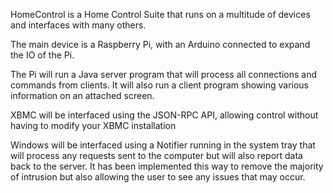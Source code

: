 HomeControl is a Home Control Suite that runs on a multitude of devices and interfaces with many others.

The main device is a Raspberry Pi, with an Arduino connected to expand the IO of the Pi.

The Pi will run a Java server program that will process all connections and commands from clients.
It will also run a client program showing various information on an attached screen.

XBMC will be interfaced using the JSON-RPC API, allowing control without having to modify your XBMC installation

Windows will be interfaced using a Notifier running in the system tray that will process any requests sent to the computer but will also report data back to the server. It has been implemented this way to remove the majority of intrusion but also allowing the user to see any issues that may occur.